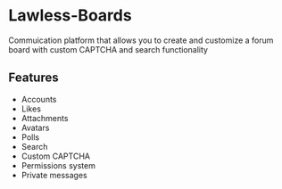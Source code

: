 # Lawless-Boards
Commuication platform that allows you to create and customize a forum board with custom CAPTCHA and search functionality

## Features
- Accounts
- Likes
- Attachments
- Avatars
- Polls
- Search
- Custom CAPTCHA
- Permissions system
- Private messages
